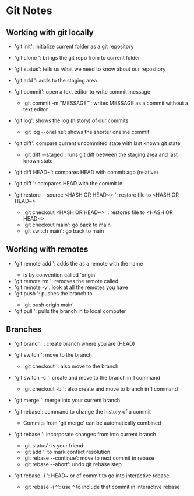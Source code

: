 # Git Notes

## Working with git locally

- 'git init': initialize current folder as a git repository
- 'git clone <URL>': brings the git repo from <URL> to current folder
- 'git status': tells us what we need to know about our repository
- 'git add <FILE>': adds <FILE> to the staging area
- 'git commit': open a text editor to write commit message
    - 'git commit -m "MESSAGE"': writes MESSAGE as a commit without a text editor

- 'git log': shows the log (history) of our commits
    - 'git log --oneline': shows the shorter oneline commit
- 'git diff': compare current uncommited state with last known git state
    - 'git diff --staged': runs git diff between the staging area and last known state
- 'git diff HEAD~<NUMBER>': compares HEAD with commit <NUMBER> ago (relative)
- 'git diff <HASH>': compares HEAD with the commit in <HASH> 

- 'git restore --source <HASH OR HEAD~> <FILE>': restore file to <HASH OR HEAD~>
   - 'git checkout <HASH OR HEAD~> <FILE>': restores file to <HASH OR HEAD~>
   - 'git checkout main': go back to main
   - 'git switch main': go back to main

## Working with remotes

- 'git remote add <NAME> <URL>': adds the <URL> as a remote with the name <NAME>
   - <NAME> is by convention called 'origin'
- 'git remote rm <NAME>': removes the remote called <NAME> 
- 'git remote -v': look at all the remotes you have
- 'git push <WHERE> <WHAT>': pushes the <WHAT> branch to <WHERE>
  - 'git push origin main'
- 'git pull <WHERE> <WHAT>': pulls the <WHAT> branch in <WHERE> to local computer

## Branches

- 'git branch <NAME>': create branch <NAME> where you are (HEAD)
- 'git switch <NAME>': move to the branch <NAME>
  - 'git checkout <NAME>': also move to the branch <NAME>
- 'git switch -c <NAME>': create and move to the branch <NAME> in 1 command
  - 'git checkout -b <NAME>': also create and move to branch <NAME> in 1 command

- 'git merge <BRANCH>': merge <BRANCH> into your current branch
- 'git rebase': command to change the history of a commit
  - Commits from 'git merge' can be automatically combined 
- 'git rebase <BRANCH>': incorporate changes from <BRANCH> into current branch
  - 'git status': is your friend
  - 'git add <FILE>': to mark conflict resolution
  - 'git rebase --continue': move to next commit in rebase
  - 'git rebase --abort': undo git rebase step
- 'git rebase -i <COMMIT>': HEAD~ or <HASH> of commit to go into interactive rebase

  - 'git rebase -i <HASH>^': use ^ to include that commit in interactive rebase
